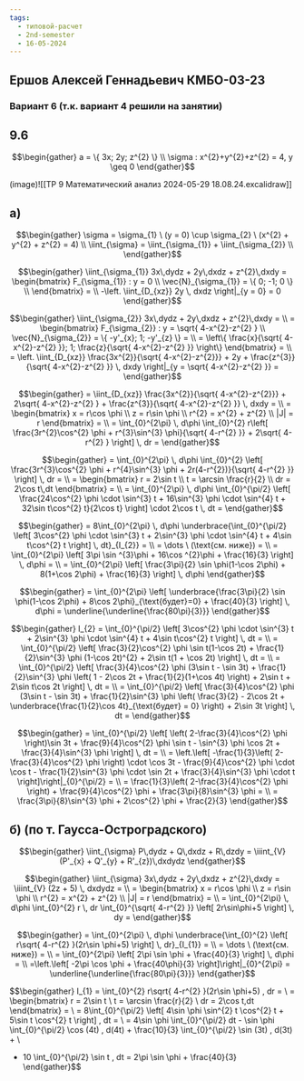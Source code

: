 ```yaml
---
tags:
  - типовой-расчет
  - 2nd-semester
  - 16-05-2024
---
```


## Ершов Алексей Геннадьевич КМБО-03-23

### Вариант 6 (т.к. вариант 4 решили на занятии)

## 9.6

$$\begin{gather}
a = \{ 3x; 2y; z^{2} \} \\
\sigma : x^{2}+y^{2}+z^{2} = 4, y \geq 0
\end{gather}$$

(image)![[ТР 9 Математический анализ 2024-05-29 18.08.24.excalidraw]]

## а)

$$\begin{gather}
\sigma = \sigma_{1} \ (y = 0) \cup \sigma_{2} \ (x^{2} + y^{2} + z^{2} = 4) \\
\iint_{\sigma} = \iint_{\sigma_{1}} + \iint_{\sigma_{2}} \\
\end{gather}$$

$$\begin{gather}
\iint_{\sigma_{1}} 3x\,dydz + 2y\,dxdz + z^{2}\,dxdy =  \begin{bmatrix}
F_{\sigma_{1}} : y = 0 \\
\vec{N}_{\sigma_{1}} = \{ 0; -1; 0 \} \\
\end{bmatrix} = \\
-\left. \iint_{D_{xz}} 2y \, dxdz \right|_{y = 0} = 0
\end{gather}$$

$$\begin{gather}
\iint_{\sigma_{2}} 3x\,dydz + 2y\,dxdz + z^{2}\,dxdy = \\
= \begin{bmatrix}
F_{\sigma_{2}} : y = \sqrt{ 4-x^{2}-z^{2} } \\
\vec{N}_{\sigma_{2}} = \{ -y'_{x}; 1; -y'_{z} \} = \\
= \left\{  \frac{x}{\sqrt{ 4-x^{2}-z^{2} }}; 1; \frac{z}{\sqrt{ 4-x^{2}-z^{2} }} \right\}
\end{bmatrix} = \\
= \left. \iint_{D_{xz}} \frac{3x^{2}}{\sqrt{ 4-x^{2}-z^{2}}} + 2y + \frac{z^{3}}{\sqrt{ 4-x^{2}-z^{2} }} \, dxdy \right|_{y = \sqrt{ 4-x^{2}-z^{2} }} =
\end{gather}$$

$$\begin{gather}
= \iint_{D_{xz}} \frac{3x^{2}}{\sqrt{ 4-x^{2}-z^{2}}} + 2\sqrt{ 4-x^{2}-z^{2} } + \frac{z^{3}}{\sqrt{ 4-x^{2}-z^{2} }} \, dxdy = \\
= \begin{bmatrix}
x = r\cos \phi \\
z = r\sin \phi \\
r^{2} = x^{2} + z^{2} \\
|J| = r
\end{bmatrix} = \\
= \int_{0}^{2\pi} \, d\phi \int_{0}^{2} r\left[ \frac{3r^{2}\cos^{2} \phi + r^{3}\sin^{3} \phi}{\sqrt{ 4-r^{2} }} + 2\sqrt{ 4-r^{2} } \right]  \, dr =
\end{gather}$$

$$\begin{gather}
= \int_{0}^{2\pi} \, d\phi \int_{0}^{2} \left[ \frac{3r^{3}\cos^{2} \phi + r^{4}\sin^{3} \phi + 2r(4-r^{2})}{\sqrt{ 4-r^{2} }} \right]  \, dr = \\
= \begin{bmatrix}
r = 2\sin t \\
t = \arcsin \frac{r}{2} \\
dr = 2\cos t\,dt
\end{bmatrix} = \\
= \int_{0}^{2\pi} \, d\phi \int_{0}^{\pi/2} \left[ \frac{24\cos^{2} \phi \cdot \sin^{3} t + 16\sin^{3} \phi \cdot \sin^{4} t + 32\sin t\cos^{2} t}{2\cos t} \right] \cdot 2\cos t \, dt =
\end{gather}$$

$$\begin{gather}
= 8\int_{0}^{2\pi} \, d\phi \underbrace{\int_{0}^{\pi/2} \left[ 3\cos^{2} \phi \cdot \sin^{3} t + 2\sin^{3} \phi \cdot \sin^{4} t + 4\sin t\cos^{2} t \right] \, dt}_{I_{2}} = \\
= \dots \ (\text{см. ниже}) = \\
= \int_{0}^{2\pi} \left[ 3\pi \sin ^{3}\phi + 16\cos ^{2}\phi + \frac{16}{3} \right] \, d\phi = \\
= \int_{0}^{2\pi} \left[ \frac{3\pi}{2} \sin \phi(1-\cos 2\phi) + 8(1+\cos 2\phi) + \frac{16}{3} \right] \, d\phi
\end{gather}$$

$$\begin{gather}
= \int_{0}^{2\pi} \left[ \underbrace{\frac{3\pi}{2} \sin \phi(1-\cos 2\phi) + 8\cos 2\phi}_{\text{будет}=0} + \frac{40}{3} \right] \, d\phi = \underline{\underline{\frac{80\pi}{3}}}
\end{gather}$$

$$\begin{gather}
I_{2} = \int_{0}^{\pi/2} \left[ 3\cos^{2} \phi \cdot \sin^{3} t + 2\sin^{3} \phi \cdot \sin^{4} t + 4\sin t\cos^{2} t \right] \, dt = \\
= \int_{0}^{\pi/2} \left[ \frac{3}{2}\cos^{2} \phi \sin t(1-\cos 2t) + \frac{1}{2}\sin^{3} \phi (1-\cos 2t)^{2} + 2\sin t(1 + \cos 2t) \right] \, dt = \\
= \int_{0}^{\pi/2} \left[ \frac{3}{4}\cos^{2} \phi (3\sin t - \sin 3t) + \frac{1}{2}\sin^{3} \phi \left( 1 - 2\cos 2t + \frac{1}{2}(1+\cos 4t) \right) + 2\sin t + 2\sin t\cos 2t \right] \, dt = \\
= \int_{0}^{\pi/2} \left[ \frac{3}{4}\cos^{2} \phi (3\sin t - \sin 3t) + \frac{1}{2}\sin^{3} \phi \left( \frac{3}{2} - 2\cos 2t + \underbrace{\frac{1}{2}\cos 4t}_{\text{будет} = 0} \right) + 2\sin 3t \right] \, dt =
\end{gather}$$

$$\begin{gather}
= \int_{0}^{\pi/2} \left[ \left( 2-\frac{3}{4}\cos^{2} \phi \right)\sin 3t + \frac{9}{4}\cos^{2} \phi \sin t - \sin^{3} \phi \cos 2t + \frac{3}{4}\sin^{3} \phi \right] \, dt = \\
= \left.\left[ -\frac{1}{3}\left( 2-\frac{3}{4}\cos^{2} \phi \right) \cdot \cos 3t - \frac{9}{4}\cos^{2} \phi \cdot \cos t - \frac{1}{2}\sin^{3} \phi \cdot \sin 2t + \frac{3}{4}\sin^{3} \phi \cdot t \right]\right|_{0}^{\pi/2} = \\
= \frac{1}{3}\left( 2-\frac{3}{4}\cos^{2} \phi \right) + \frac{9}{4}\cos^{2} \phi + \frac{3\pi}{8}\sin^{3} \phi = \\
= \frac{3\pi}{8}\sin^{3} \phi + 2\cos^{2} \phi + \frac{2}{3}
\end{gather}$$

## б) (по т. Гаусса-Остроградского)

$$\begin{gather}
\iint_{\sigma} P\,dydz + Q\,dxdz + R\,dzdy = \iiint_{V} (P'_{x} + Q'_{y} + R'_{z})\,dxdydz
\end{gather}$$

$$\begin{gather}
\iint_{\sigma} 3x\,dydz + 2y\,dxdz + z^{2}\,dxdy = \iiint_{V} (2z + 5) \, dxdydz = \\
= \begin{bmatrix}
x = r\cos \phi \\
z = r\sin \phi \\
r^{2} = x^{2} + z^{2} \\
|J| = r
\end{bmatrix} = \\
= \int_{0}^{2\pi}  \, d\phi \int_{0}^{2} r \, dr \int_{0}^{\sqrt{ 4-r^{2} }} \left[ 2r\sin\phi+5 \right] \, dy =
\end{gather}$$

$$\begin{gather}
= \int_{0}^{2\pi}  \, d\phi \underbrace{\int_{0}^{2} \left[ r\sqrt{ 4-r^{2} }(2r\sin \phi+5) \right] \, dr}_{I_{1}} = \\
= \dots \ (\text{см. ниже}) = \\
= \int_{0}^{2\pi} \left[ 2\pi \sin \phi + \frac{40}{3} \right]  \, d\phi = \\
=\left.\left[ -2\pi \cos \phi + \frac{40\phi}{3} \right]\right|_{0}^{2\pi} = \underline{\underline{\frac{80\pi}{3}}}
\end{gather}$$

$$\begin{gather}
I_{1} = \int_{0}^{2} r\sqrt{ 4-r^{2} }(2r\sin \phi+5) \, dr = \\
= \begin{bmatrix}
r = 2\sin t \\
t = \arcsin \frac{r}{2} \\
dr = 2\cos t\,dt
\end{bmatrix} = \\
= 8\int_{0}^{\pi/2} \left[ 4\sin \phi \sin^{2} t \cos^{2} t + 5\sin t \cos^{2} t \right]  \, dt = \\
= 4\sin \phi \int_{0}^{\pi/2} dt - \sin \phi \int_{0}^{\pi/2} \cos (4t) \, d(4t) + \frac{10}{3} \int_{0}^{\pi/2} \sin (3t) \, d(3t) + \\
+ 10 \int_{0}^{\pi/2} \sin t \, dt = 2\pi \sin \phi + \frac{40}{3}
\end{gather}$$

